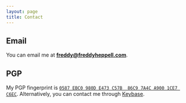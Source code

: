 ```yaml
---
layout: page
title: Contact
---
```


## Email
You can email me at **freddy@freddyheppell.com**.

## PGP
My PGP fingerprint is <a href="/media/download/freddyheppell.asc">`0587 EBC0 980D E473 C57B  86C9 7A4C A900 1CE7 C6EC`</a>. Alternatively, you can contact me through <a href="https://keybase.io/freddyheppell">Keybase</a>.